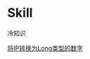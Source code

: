 # Skill
冷知识



[将IP转换为Long类型的数字](https://github.com/bigDataHell/Skill/blob/master/tools/tool.md#1-%E5%B0%86ip%E8%BD%AC%E6%8D%A2%E4%B8%BAlong%E7%B1%BB%E5%9E%8B%E7%9A%84%E6%95%B0%E5%AD%97%E7%84%B6%E5%90%8E%E5%92%8Cip%E6%AE%B5%E4%BD%9C%E6%AF%94%E8%BE%83) 

